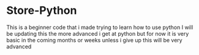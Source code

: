 # Store-Python
This is a beginner  code that i made trying to learn how to use python
I will be updating this the more advanced i get at python but for now it is very basic in the coming months or weeks unless i give up this will be very advanced 
